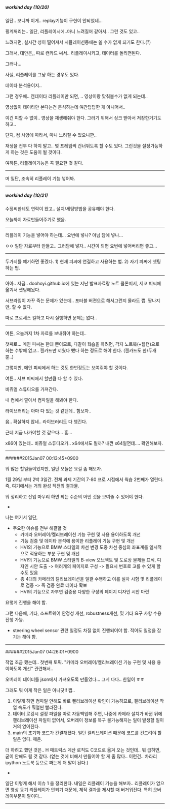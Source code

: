 ##### workind day (10/20)

일단.. 보니까 이게.. replay기능이 구현이 안되었네...

핑계꺼리는.. 일단, 리플레이시에..마니 느려질꺼 같아서.. 그런 것도 있고..

느려지면, 실시간 성이 떨어져서 시뮬레이션등에는 쓸 수가 없게 되기도 한다.(?)

그래서, 대안은,, 따로 캔카드 써서.. 리플레이시키고, 데이터를 돌리면된다.

그러나...

사실, 리플레이를 그냥 하는 경우도 있다.

데이타 분석용이지..

그런 경우에.. 캔데이타 리플레이만 되면, .. 영상이랑 맞춰볼수가 없게 되는데..

영상없이 데이타만 본다는건 분석하는데 여간답답한 게 아니어서..

이건 피할 수 없이.. 영상을 재생해줘야 한다. 그러기 위해서 싱크 받아서 저장한거기도 하고..

단지, 컴 사양에 따라서, 마니 느려질 수 있으니깐..

재생을 전부 다 하지 말고.. 몇 프레임씩 건너뛰도록 할 수도 있다. 그런것을 설정가능하게 하는 것은 도움이 될 것이다.

여하튼, 리플레이기능은 꼭 필요한 것 같다.

---

머 일단, 조속히 리플레이 기능 넣어봐.

---

##### workind day (10/21)

수정씨한테도 연락이 왔고.. 설치/세팅방법을 공유해야 한다.

오늘까지 자료만들어주기로 했음.

---

리플레이 기능을 넣어야 하는데... 요번에 넣나? 아님 담에 넣나...

ㅇㅇ 일단 자료부터 만들고.. 그러담에 넣자.. 시간이 되면 요번에 넣어버리면 좋고...

---

두가지를 얘기하면 좋겠다. 1) 현재 피씨에 연결하고 사용하는 법. 2) 자기 피씨에 셋팅하는 법.

---

아아.. 지금.. doohoyi.github.io에 있는 지난 발표자료랑 노트 클론떠서, 세코 피씨에 옮겨서 셋팅해놨다.

서브라임이 자꾸 죽는 문제가 있는데.. 포터블 버젼으로 해서그런지 몰라도 쩝. 짱나지만, 할 수 없다.

따로 프로세스 킬하고 다시 실행하면 문제는 없다..

---

여튼, 오늘까지 1차 자료를 보내줘야 하는데..

첫째로... 메인 피씨는 한대 뿐이므로, 다같이 웍숍을 하려면, 각자 노트북(+웹캠)으로 하는 수밖에 없고.. 캔카드만 끼웠다 뺐다 하는 정도로 해야 한다. (캔카드도 한/두개 뿐..)

그렇지만, 메인 피씨에서 하는 것도 한번정도는 보여줘야 할 것이다.

여튼.. 서브 피씨에서 할만큼 다 할 수 있다.

비쥬얼 스튜디오를 가져간다.

내 컴에서 깔아서 컴파일을 해봐야 한다.

라이브러리는 아마 다 있는 것 같던데.. 함보자..

음.. 확실하지 않네.. 라이브러리도 다 챙긴다.

근데 지금 나가야할 것 같으다... 흠...

x86이 있는데.. 비쥬얼 스튜디오가.. x64에서도 될까? 내껀 x64일껀데.... 확인해보자.

---

######2015Jan07 00:13:45+0900

뭐 많은 할일들이있지만, 일단 오늘은 요걸 좀 해보자.

1월 29일 부터 2박 3일간. 전체 과제 기간의 7-80 프로 시점에서 웍숍 2번째가 열린다. 즉, 여기에서는 거의 완성 직전의 결과물.

뭐 정리하고 잔업 마무리 하면 되는 수준의 어떤 것을 보여줄 수 있어야 한다.

-

나는 여기서 일단,

* 주요한 이슈를 전부 해결할 것
  * 카메라 오버레이/켈리브레이션 기능 구현 및 사용 용이하도록 개선
  * 기능 검증 및 데이타 분석에 용이한 리플레이 기능 구현 및 개선
  * HVI의 기능으로 BMW 스타일의 차선 변경 도중 차선 중심의 좌표계를 일시적으로 적용하는 부분 구현 및 개선
  * HVI의 기능으로 BMW 스타일의 B-view 오브젝트 및 도로상 물체들 표식, 디자인 시안 도출 -> 여러개의 페이지로 구성 -> 필요시 번호로 고를 수 있게 할 수도 있음
  * 총 4대의 카메라의 캘리브레이션을 일괄 수행하고 이를 실차 시험 및 리플레이로 검증 -> 즉 검증 완료 데이타 확보
  * HVI의 기능으로 자부연 검증용 다양한 구성의 페이지 디자인 시안 마련

요렇게 진행을 해야 함.

그런 다음에, 기타, 소프트웨어 안정성 개선, robustness개선, 및 기타 요구 사항 수용 진행 가능.

* steering wheel sensor 관련 일정도 차질 없이 진행되어야 함. 적어도 일정을 잡기는 해야 함.

---

######2015Jan07 04:26:01+0900

작업 조금 했는데..
첫번째 토픽. "카메라 오버레이/켈리브레이션 기능 구현 및 사용 용이하도록 개선" 관련해서..

오버레이 데이터를 json에서 가져오도록 만들었다...
그게 다다.. 한일이 ㅎㅎ

그래도 뭐 이게 작은 일은 아니닷!! 쩝..
1. 이렇게 하면 컴파일 안해도 바로 켈리브레이션 확인이 가능하므로, 캘리브레이션 작업 속도가 훠얼씬 빨라진다.
2. 데이터 로깅시 설정 파일을 따로 자동백업해 주면, 나중에 카메라 설치가 바뀐 뒤에 캘리브레이션 파일이 없어서, 오버레이 정보를 복구 불가능해지는 일이 발생할 일이 거의 없어진다.
3. main의 초기화 코드가 간결해졌다. 일단 켈리브레이션 때문에 코드를 건드려야 할 일은 없다. 깨운.

더 하려고 했던 것은.. H 매트릭스 계산 로직도 C코드로 옮겨 오는 것인데..
뭐 급하면, 굳이 안해도 될 것 같다. (얻는 것에 비해서 만들어야 할 게 좀 많다.. 이런건.. 차라리 ipython 노트북 등으로 짜는게 더 말이 된다.)

-

일단 이렇게 해서 이슈 1 을 정리한다. 내일은 리플레이 기능을 해보자.. 리플레이가 없으면 영상 동기 리플레이가 안되기 때문에, 제작 결과를 제시할 때 버거워진다. 특히 오버레이부분이 말이다..

---

